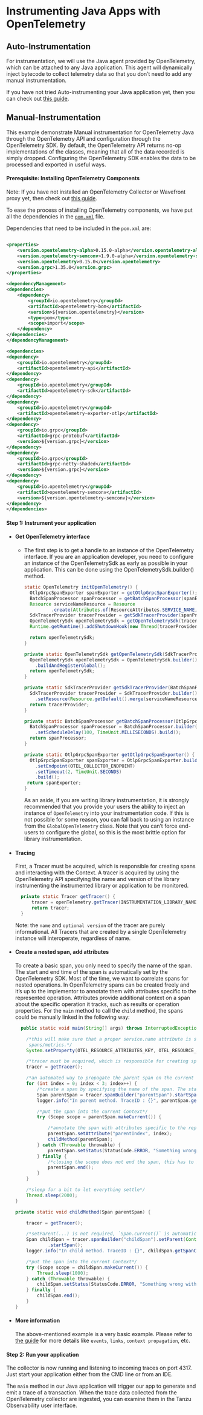 # Instrumenting Java Apps with OpenTelemetry

## Auto-Instrumentation

For instrumentation, we will use the Java agent provided by OpenTelemetry, which can be attached to any Java
application. This agent will dynamically inject bytecode to collect telemetry data so that you don’t need to add any
manual instrumentation.

If you have not tried Auto-instrumenting your Java application yet, then you can check
out [this guide](https://tanzu.vmware.com/content/blog/getting-started-opentelemetry-vmware-tanzu-observability#devops).

## Manual-Instrumentation

This example demonstrate Manual instrumentation for OpenTelemetry Java through the OpenTelemetry API and configuration
through the OpenTelemetry SDK. By default, the OpenTelemetry API returns no-op implementations of the classes, meaning
that all of the data recorded is simply dropped. Configuring the OpenTelemetry SDK enables the data to be processed and
exported in useful ways.

#### Prerequisite: Installing OpenTelemetry Components

Note: If you have not installed an OpenTelemetry Collector or Wavefront proxy yet, then check
out [this guide](https://github.com/wavefrontHQ/opentelemetry-examples/blob/main/README.md).

To ease the process of installing OpenTelemetry components, we have put all the dependencies in
the [```pom.xml```](https://github.com/wavefrontHQ/opentelemetry-examples/blob/main/java/pom.xml)
file.

Dependencies that need to be included in the ```pom.xml``` are:

```xml

<properties>
    <version.opentelemetry-alpha>0.15.0-alpha</version.opentelemetry-alpha>
    <version.opentelemetry-semconv>1.9.0-alpha</version.opentelemetry-semconv>
    <version.opentelemetry>0.15.0</version.opentelemetry>
    <version.grpc>1.35.0</version.grpc>
</properties>

<dependencyManagement>
<dependencies>
    <dependency>
        <groupId>io.opentelemetry</groupId>
        <artifactId>opentelemetry-bom</artifactId>
        <version>${version.opentelemetry}</version>
        <type>pom</type>
        <scope>import</scope>
    </dependency>
</dependencies>
</dependencyManagement>

<dependencies>
<dependency>
    <groupId>io.opentelemetry</groupId>
    <artifactId>opentelemetry-api</artifactId>
</dependency>
<dependency>
    <groupId>io.opentelemetry</groupId>
    <artifactId>opentelemetry-sdk</artifactId>
</dependency>
<dependency>
    <groupId>io.opentelemetry</groupId>
    <artifactId>opentelemetry-exporter-otlp</artifactId>
</dependency>
<dependency>
    <groupId>io.grpc</groupId>
    <artifactId>grpc-protobuf</artifactId>
    <version>${version.grpc}</version>
</dependency>
<dependency>
    <groupId>io.grpc</groupId>
    <artifactId>grpc-netty-shaded</artifactId>
    <version>${version.grpc}</version>
</dependency>
<dependency>
    <groupId>io.opentelemetry</groupId>
    <artifactId>opentelemetry-semconv</artifactId>
    <version>${version.opentelemetry-semconv}</version>
</dependency>
</dependencies>
```

#### Step 1: Instrument your application

* #### Get OpenTelemetry interface
    * The first step is to get a handle to an instance of the OpenTelemetry interface. If you are an application
      developer, you need to configure an instance of the OpenTelemetrySdk as early as possible in your application.
      This can be done using the OpenTelemetrySdk.builder() method.

      ```java
      static OpenTelemetry initOpenTelemetry() {
        OtlpGrpcSpanExporter spanExporter = getOtlpGrpcSpanExporter();
        BatchSpanProcessor spanProcessor = getBatchSpanProcessor(spanExporter);
        Resource serviceNameResource = Resource
                .create(Attributes.of(ResourceAttributes.SERVICE_NAME, SERVICE_NAME));
        SdkTracerProvider tracerProvider = getSdkTracerProvider(spanProcessor, serviceNameResource);
        OpenTelemetrySdk openTelemetrySdk = getOpenTelemetrySdk(tracerProvider);
        Runtime.getRuntime().addShutdownHook(new Thread(tracerProvider::shutdown));

        return openTelemetrySdk;
      }

      private static OpenTelemetrySdk getOpenTelemetrySdk(SdkTracerProvider tracerProvider) {
        OpenTelemetrySdk openTelemetrySdk = OpenTelemetrySdk.builder().setTracerProvider(tracerProvider)
          .buildAndRegisterGlobal();
        return openTelemetrySdk;
      }

      private static SdkTracerProvider getSdkTracerProvider(BatchSpanProcessor spanProcessor, Resource serviceNameResource) {
        SdkTracerProvider tracerProvider = SdkTracerProvider.builder().addSpanProcessor(spanProcessor)
          .setResource(Resource.getDefault().merge(serviceNameResource)).build();
        return tracerProvider;
      }

      private static BatchSpanProcessor getBatchSpanProcessor(OtlpGrpcSpanExporter spanExporter) {
        BatchSpanProcessor spanProcessor = BatchSpanProcessor.builder(spanExporter)
          .setScheduleDelay(100, TimeUnit.MILLISECONDS).build();
        return spanProcessor;
      }

      private static OtlpGrpcSpanExporter getOtlpGrpcSpanExporter() {
        OtlpGrpcSpanExporter spanExporter = OtlpGrpcSpanExporter.builder()
          .setEndpoint(OTEL_COLLECTOR_ENDPOINT)
          .setTimeout(2, TimeUnit.SECONDS)
          .build();
       return spanExporter;
      }
      ```
      As an aside, if you are writing library instrumentation, it is strongly recommended that you provide your users
      the ability to inject an instance of ```OpenTelemetry``` into your instrumentation code. If this is not possible
      for some reason, you can fall back to using an instance from the ```GlobalOpenTelemetry``` class. Note that you
      can’t force end-users to configure the global, so this is the most brittle option for library instrumentation.

* #### Tracing
  First, a Tracer must be acquired, which is responsible for creating spans and interacting with the Context. A tracer
  is acquired by using the OpenTelemetry API specifying the name and version of the library instrumenting the
  instrumented library or application to be monitored.
  ```java
    private static Tracer getTracer() {
        tracer = openTelemetry.getTracer(INSTRUMENTATION_LIBRARY_NAME, INSTRUMENTATION_VERSION);         
        return tracer;
    }
  ```
  Note: the ```name``` and ```optional version``` of the tracer are purely informational. All Tracers that are created
  by a single OpenTelemetry instance will interoperate, regardless of name.

* #### Create a nested span, add attributes
  To create a basic span, you only need to specify the name of the span. The start and end time of the span is
  automatically set by the OpenTelemetry SDK. Most of the time, we want to correlate spans for nested operations. In
  OpenTelemetry spans can be created freely and it’s up to the implementor to annotate them with attributes specific to
  the represented operation. Attributes provide additional context on a span about the specific operation it tracks,
  such as results or operation properties. For the ```main``` method to call the ```child``` method, the spans could be
  manually linked in the following way:
    ```java
      public static void main(String[] args) throws InterruptedException {

        /*this will make sure that a proper service.name attribute is set on all the
         spans/metrics.*/
        System.setProperty(OTEL_RESOURCE_ATTRIBUTES_KEY, OTEL_RESOURCE_ATTRIBUTES_VALUE);

        /*tracer must be acquired, which is responsible for creating spans and interacting with the Context*/
        tracer = getTracer();

        /*an automated way to propagate the parent span on the current thread*/
        for (int index = 0; index < 3; index++) {
            /*create a span by specifying the name of the span. The start and end time of the span is automatically set by the OpenTelemetry SDK*/
            Span parentSpan = tracer.spanBuilder("parentSpan").startSpan();
            logger.info("In parent method. TraceID : {}", parentSpan.getSpanContext().getTraceIdAsHexString());

            /*put the span into the current Context*/
            try (Scope scope = parentSpan.makeCurrent()) {

                /*annotate the span with attributes specific to the represented operation, to provide additional context*/
                parentSpan.setAttribute("parentIndex", index);
                childMethod(parentSpan);
            } catch (Throwable throwable) {
                parentSpan.setStatus(StatusCode.ERROR, "Something wrong with the parent span");
            } finally {
                /*closing the scope does not end the span, this has to be done manually*/
                parentSpan.end();
            }
        }

        /*sleep for a bit to let everything settle*/
        Thread.sleep(2000);
    }

    private static void childMethod(Span parentSpan) {

        tracer = getTracer();

        /*setParent(...) is not required, `Span.current()` is automatically added as the parent*/
        Span childSpan = tracer.spanBuilder("childSpan").setParent(Context.current().with(parentSpan))
                .startSpan();
        logger.info("In child method. TraceID : {}", childSpan.getSpanContext().getTraceIdAsHexString());

        /*put the span into the current Context*/
        try (Scope scope = childSpan.makeCurrent()) {
            Thread.sleep(1000);
        } catch (Throwable throwable) {
            childSpan.setStatus(StatusCode.ERROR, "Something wrong with the child span");
        } finally {
            childSpan.end();
        }
    }
    ```
* #### More information
  The above-mentioned example is a very basic example. Please refer
  to [the guide](https://opentelemetry.io/docs/instrumentation/java/manual_instrumentation/) for more details
  like ```events```, ```links```, ```context propagation```, etc.

#### Step 2: Run your application

The collector is now running and listening to incoming traces on port 4317. Just start your application either from the
CMD line or from an IDE.

The ```main``` method in our Java application will trigger our app to generate and emit a trace of a transaction. When
the trace data collected from the OpenTelemetry collector are ingested, you can examine them in the Tanzu Observability
user interface.
  
